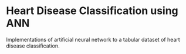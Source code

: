 # Heart Disease Classification using ANN
Implementations of artificial neural network to a tabular dataset of heart disease classification.
